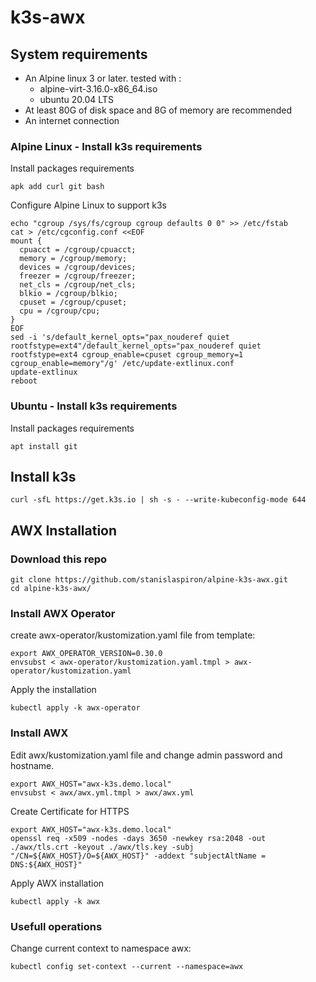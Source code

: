 # k3s-awx

## System requirements
- An Alpine linux 3 or later. tested with :
  - alpine-virt-3.16.0-x86_64.iso
  - ubuntu 20.04 LTS
- At least 80G of disk space and 8G of memory are recommended
- An internet connection

### Alpine Linux - Install k3s requirements

Install packages requirements
```
apk add curl git bash
```
Configure Alpine Linux to support k3s

```
echo "cgroup /sys/fs/cgroup cgroup defaults 0 0" >> /etc/fstab
cat > /etc/cgconfig.conf <<EOF
mount {
  cpuacct = /cgroup/cpuacct;
  memory = /cgroup/memory;
  devices = /cgroup/devices;
  freezer = /cgroup/freezer;
  net_cls = /cgroup/net_cls;
  blkio = /cgroup/blkio;
  cpuset = /cgroup/cpuset;
  cpu = /cgroup/cpu;
}
EOF
sed -i 's/default_kernel_opts="pax_nouderef quiet rootfstype=ext4"/default_kernel_opts="pax_nouderef quiet rootfstype=ext4 cgroup_enable=cpuset cgroup_memory=1 cgroup_enable=memory"/g' /etc/update-extlinux.conf
update-extlinux
reboot
```

### Ubuntu - Install k3s requirements

Install packages requirements
```
apt install git
```

## Install k3s

```
curl -sfL https://get.k3s.io | sh -s - --write-kubeconfig-mode 644
```

## AWX Installation

### Download this repo
```
git clone https://github.com/stanislaspiron/alpine-k3s-awx.git
cd alpine-k3s-awx/
```

### Install AWX Operator

create awx-operator/kustomization.yaml file from template:

```
export AWX_OPERATOR_VERSION=0.30.0
envsubst < awx-operator/kustomization.yaml.tmpl > awx-operator/kustomization.yaml

```

Apply the installation

```
kubectl apply -k awx-operator
```

### Install AWX

Edit awx/kustomization.yaml file and change admin password and hostname.

```
export AWX_HOST="awx-k3s.demo.local"
envsubst < awx/awx.yml.tmpl > awx/awx.yml
```


Create Certificate for HTTPS

```
export AWX_HOST="awx-k3s.demo.local"
openssl req -x509 -nodes -days 3650 -newkey rsa:2048 -out ./awx/tls.crt -keyout ./awx/tls.key -subj "/CN=${AWX_HOST}/O=${AWX_HOST}" -addext "subjectAltName = DNS:${AWX_HOST}"
```

Apply AWX installation

```
kubectl apply -k awx
```

### Usefull operations

Change current context to namespace awx:

```
kubectl config set-context --current --namespace=awx
```